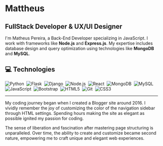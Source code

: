 # Mattheus 

## FullStack Developer & UX/UI Designer

I'm Matheus Pereira, a Back-End Developer specializing in JavaScript. I work with frameworks like **Node.js** and **Express.js**. My expertise includes database design and query optimization using technologies like **MongoDB** and **MySQL**.

## 💻 Technologies

![Python](https://img.shields.io/badge/-Python-3776AB?style=flat-square&logo=python&logoColor=white)&nbsp;
![Flask](https://img.shields.io/badge/-Flask-000000?style=flat-square&logo=flask&logoColor=white)&nbsp;
![Django](https://img.shields.io/badge/-Django-092E20?style=flat-square&logo=django&logoColor=white)&nbsp;
![Node.js](https://img.shields.io/badge/-Node.js-339933?style=flat-square&logo=node.js&logoColor=white)&nbsp;
![React](https://img.shields.io/badge/-React-61DAFB?style=flat-square&logo=react&logoColor=black)&nbsp;
![MongoDB](https://img.shields.io/badge/-MongoDB-47A248?style=flat-square&logo=mongodb&logoColor=white)&nbsp;
![MySQL](https://img.shields.io/badge/-MySQL-4479A1?style=flat-square&logo=mysql&logoColor=white)&nbsp;
![JavaScript](https://img.shields.io/badge/-JavaScript-F7DF1E?style=flat-square&logo=javascript&logoColor=black)&nbsp;
![Bootstrap](https://img.shields.io/badge/-Bootstrap-563D7C?style=flat-square&logo=bootstrap&logoColor=white)&nbsp;
![HTML5](https://img.shields.io/badge/-HTML5-E34F26?style=flat-square&logo=html5&logoColor=white)&nbsp;
![Git](https://img.shields.io/badge/-Git-F05032?style=flat-square&logo=git&logoColor=white)&nbsp;
![CSS3](https://img.shields.io/badge/-CSS3-1572B6?style=flat-square&logo=css3&logoColor=white)&nbsp;

---

My coding journey began when I created a Blogger site around 2016. I vividly remember the joy of customizing the color of the navigation sidebar through HTML settings. Spending hours making the site as elegant as possible ignited my passion for coding.

<p align="left">
The sense of liberation and fascination after mastering page structuring is unparalleled. Over time, the ability to create and customize became second nature, empowering me to craft unique and elegant web experiences.
</p>
